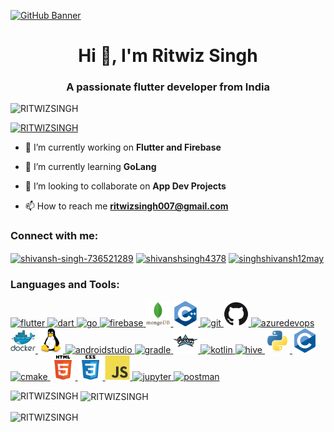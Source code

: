 [![GitHub Banner](https://user-images.githubusercontent.com/58959408/232639433-cb0aea21-66f0-4508-a771-85e2089c5a87.gif)](https://github.com/zainwen9)
<h1 align="center">Hi 👋, I'm Ritwiz Singh</h1>
<h3 align="center">A passionate flutter developer from India</h3>

<p align="left"> 
<img src="https://komarev.com/ghpvc/?username=RITWIZSINGH&label=Profile%20views&color=blueviolet&style=for-the-badge" alt="RITWIZSINGH" /> 
</p>

<p align="left"> <a href="https://github.com/ryo-ma/github-profile-trophy"><img src="https://github-profile-trophy.vercel.app/?username=RITWIZSINGH&theme=radical&margin-w=5&margin-h=5" alt="RITWIZSINGH" /></a> </p>

- 🔭 I’m currently working on **Flutter and Firebase**
  
  
- 🌱 I’m currently learning **GoLang**




- 👯 I’m looking to collaborate on **App Dev Projects**

- 📫 How to reach me **ritwizsingh007@gmail.com**

<h3 align="left">Connect with me:</h3>
<p align="left">
<a href="https://www.linkedin.com/in/ritwiz-singh-61151525a/" target="blank"><img align="center" src="https://raw.githubusercontent.com/rahuldkjain/github-profile-readme-generator/master/src/images/icons/Social/linked-in-alt.svg" alt="shivansh-singh-736521289" height="30" width="40" /></a>
<a href="https://www.instagram.com/ritwizsinghrajpoot?igsh=eG93cjA2dXoyZ2p6" target="blank"><img align="center" src="https://raw.githubusercontent.com/rahuldkjain/github-profile-readme-generator/master/src/images/icons/Social/instagram.svg" alt="shivanshsingh4378" height="30" width="40" /></a>
<a href="" target="blank"><img align="center" src="https://raw.githubusercontent.com/rahuldkjain/github-profile-readme-generator/master/src/images/icons/Social/leet-code.svg" alt="singhshivansh12may" height="30" width="40" /></a>
</p>
<h3 align="left">Languages and Tools:</h3>
<p align="left">
    <a href="https://flutter.dev/" target="_blank" rel="noreferrer">
        <img src="https://www.vectorlogo.zone/logos/flutterio/flutterio-icon.svg" alt="flutter" width="40" height="40"/>
    </a>
    <a href="https://dart.dev/" target="_blank" rel="noreferrer">
        <img src="https://www.vectorlogo.zone/logos/dartlang/dartlang-icon.svg" alt="dart" width="40" height="40"/>
    </a>
    <a href="https://golang.org/" target="_blank" rel="noreferrer">
        <img src="https://www.vectorlogo.zone/logos/golang/golang-icon.svg" alt="go" width="40" height="40"/>
    </a>
    <a href="https://firebase.google.com/" target="_blank" rel="noreferrer">
        <img src="https://www.vectorlogo.zone/logos/firebase/firebase-icon.svg" alt="firebase" width="40" height="40"/>
    </a>
    <a href="https://www.mongodb.com/" target="_blank" rel="noreferrer">
        <img src="https://raw.githubusercontent.com/devicons/devicon/master/icons/mongodb/mongodb-original-wordmark.svg" alt="mongodb" width="40" height="40"/>
    </a>
    <a href="https://www.w3schools.com/cpp/" target="_blank" rel="noreferrer">
        <img src="https://raw.githubusercontent.com/devicons/devicon/master/icons/cplusplus/cplusplus-original.svg" alt="cplusplus" width="40" height="40"/>
    </a>
    <a href="https://git-scm.com/" target="_blank" rel="noreferrer">
        <img src="https://www.vectorlogo.zone/logos/git-scm/git-scm-icon.svg" alt="git" width="40" height="40"/>
    </a>
    <a href="https://github.com/" target="_blank" rel="noreferrer">
        <img src="https://raw.githubusercontent.com/devicons/devicon/master/icons/github/github-original.svg" alt="github" width="40" height="40"/>
    </a>
    <a href="https://azure.microsoft.com/en-us/services/devops/" target="_blank" rel="noreferrer">
        <img src="https://www.vectorlogo.zone/logos/microsoft_azure/microsoft_azure-icon.svg" alt="azuredevops" width="40" height="40"/>
    </a>
    <a href="https://www.docker.com/" target="_blank" rel="noreferrer">
        <img src="https://raw.githubusercontent.com/devicons/devicon/master/icons/docker/docker-original-wordmark.svg" alt="docker" width="40" height="40"/>
    </a>
    <a href="https://www.linux.org/" target="_blank" rel="noreferrer">
        <img src="https://raw.githubusercontent.com/devicons/devicon/master/icons/linux/linux-original.svg" alt="linux" width="40" height="40"/>
    </a>
    <a href="https://developer.android.com/studio" target="_blank" rel="noreferrer">
        <img src="https://www.vectorlogo.zone/logos/android/android-official.svg" alt="androidstudio" width="40" height="40"/>
    </a>
    <a href="https://gradle.org/" target="_blank" rel="noreferrer">
        <img src="https://www.vectorlogo.zone/logos/gradle/gradle-icon.svg" alt="gradle" width="40" height="40"/>
    </a>
    <a href="https://groovy-lang.org/" target="_blank" rel="noreferrer">
        <img src="https://raw.githubusercontent.com/devicons/devicon/master/icons/groovy/groovy-original.svg" alt="groovy" width="40" height="40"/>
    </a>
    <a href="https://kotlinlang.org/" target="_blank" rel="noreferrer">
        <img src="https://www.vectorlogo.zone/logos/kotlinlang/kotlinlang-icon.svg" alt="kotlin" width="40" height="40"/>
    </a>
    <a href="https://hive.apache.org/" target="_blank" rel="noreferrer">
        <img src="https://www.vectorlogo.zone/logos/apache_hive/apache_hive-icon.svg" alt="hive" width="40" height="40"/>
    </a>
    <a href="https://www.python.org/" target="_blank" rel="noreferrer">
        <img src="https://raw.githubusercontent.com/devicons/devicon/master/icons/python/python-original.svg" alt="python" width="40" height="40"/>
    </a>
    <a href="https://www.cprogramming.com/" target="_blank" rel="noreferrer">
        <img src="https://raw.githubusercontent.com/devicons/devicon/master/icons/c/c-original.svg" alt="c" width="40" height="40"/>
    </a>
    <a href="https://cmake.org/" target="_blank" rel="noreferrer">
        <img src="https://www.vectorlogo.zone/logos/cmake/cmake-icon.svg" alt="cmake" width="40" height="40"/>
    </a>
    <a href="https://www.w3.org/html/" target="_blank" rel="noreferrer">
        <img src="https://raw.githubusercontent.com/devicons/devicon/master/icons/html5/html5-original-wordmark.svg" alt="html5" width="40" height="40"/>
    </a>
    <a href="https://www.w3schools.com/css/" target="_blank" rel="noreferrer">
        <img src="https://raw.githubusercontent.com/devicons/devicon/master/icons/css3/css3-original-wordmark.svg" alt="css3" width="40" height="40"/>
    </a>
    <a href="https://developer.mozilla.org/en-US/docs/Web/JavaScript" target="_blank" rel="noreferrer">
        <img src="https://raw.githubusercontent.com/devicons/devicon/master/icons/javascript/javascript-original.svg" alt="javascript" width="40" height="40"/>
    </a>
    <a href="https://jupyter.org/" target="_blank" rel="noreferrer">
        <img src="https://www.vectorlogo.zone/logos/jupyter/jupyter-icon.svg" alt="jupyter" width="40" height="40"/>
    </a>
    <a href="https://postman.com" target="_blank" rel="noreferrer"> <img src="https://www.vectorlogo.zone/logos/getpostman/getpostman-icon.svg" alt="postman" width="40" height="40"/> </a> 
</p>
<p><img align="left" src="https://github-readme-stats.vercel.app/api/top-langs?username=RITWIZSINGH&show_icons=true&locale=en&layout=compact&theme=radical" alt="RITWIZSINGH" /></p>

<p>&nbsp;<img align="center" src="https://github-readme-stats.vercel.app/api?username=RITWIZSINGH&show_icons=true&locale=en&theme=radical" alt="RITWIZSINGH" /></p>


<p><img align="center" src="https://github-readme-streak-stats.herokuapp.com/?user=RITWIZSINGH&theme=radical" alt="RITWIZSINGH" /></p>



